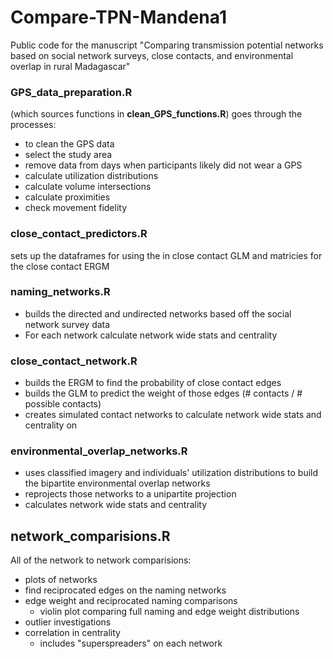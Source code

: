 # Compare-TPN-Mandena1
Public code for the manuscript "Comparing transmission potential networks based on social network surveys, close contacts, and environmental overlap in rural Madagascar"  

### GPS_data_preparation.R  
(which sources functions in **clean_GPS_functions.R**) goes through the processes:  

- to clean the GPS data  
- select the study area  
- remove data from days when participants likely did not wear a GPS  
- calculate utilization distributions  
- calculate volume intersections  
- calculate proximities  
- check movement fidelity  

### close_contact_predictors.R   
sets up the dataframes for using the in close contact GLM and matricies for the close contact ERGM  

### naming_networks.R  

- builds the directed and undirected networks based off the social network survey data  
- For each network calculate network wide stats and centrality  

### close_contact_network.R  

- builds the ERGM to find the probability of close contact edges  
- builds the GLM to predict the weight of those edges (# contacts / # possible contacts)  
- creates simulated contact networks to calculate network wide stats and centrality on  

### environmental_overlap_networks.R  

- uses classified imagery and individuals' utilization distributions to build the bipartite environmental overlap networks  
- reprojects those networks to a unipartite projection
- calculates network wide stats and centrality

## network_comparisions.R  

All of the network to network comparisions:  

- plots of networks  
- find reciprocated edges on the naming networks  
- edge weight and reciprocated naming comparisons  
    - violin plot comparing full naming and edge weight distributions  
- outlier investigations  
- correlation in centrality  
    - includes "superspreaders" on each network  